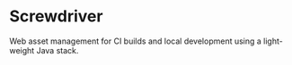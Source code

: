# Screwdriver #

Web asset management for CI builds and local development using a light-weight Java stack.
